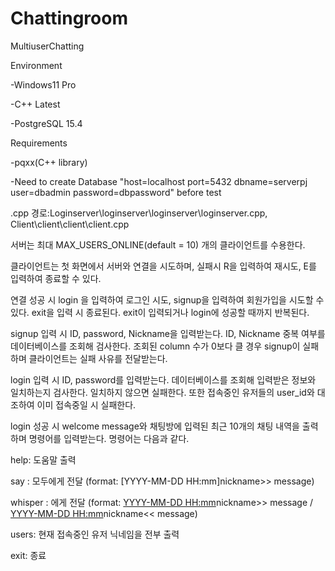 # Chattingroom
MultiuserChatting

Environment

-Windows11 Pro

-C++ Latest

-PostgreSQL 15.4


Requirements

-pqxx(C++ library)

-Need to create Database "host=localhost port=5432 dbname=serverpj user=dbadmin password=dbpassword" before test


.cpp 경로:Loginserver\loginserver\loginserver\loginserver.cpp, Client\client\client\client.cpp


서버는 최대 MAX_USERS_ONLINE(default = 10) 개의 클라이언트를 수용한다.

클라이언트는 첫 화면에서 서버와 연결을 시도하며, 실패시 R을 입력하여 재시도, E를 입력하여 종료할 수 있다.

연결 성공 시 login 을 입력하여 로그인 시도, signup을 입력하여 회원가입을 시도할 수 있다. exit을 입력 시 종료된다. exit이 입력되거나 login에 성공할 때까지 반복된다.

signup 입력 시 ID, password, Nickname을 입력받는다. ID, Nickname 중복 여부를 데이터베이스를 조회해 검사한다. 조회된 column 수가 0보다 클 경우 signup이 실패하며 클라이언트는 실패 사유를 전달받는다.

login 입력 시 ID, password를 입력받는다. 데이터베이스를 조회해 입력받은 정보와 일치하는지 검사한다. 일치하지 않으면 실패한다. 또한 접속중인 유저들의 user_id와 대조하여 이미 접속중일 시 실패한다.

login 성공 시 welcome message와 채팅방에 입력된 최근 10개의 채팅 내역을 출력하며 명령어를 입력받는다. 명령어는 다음과 같다.

help: 도움말 출력

say <message>: <message> 모두에게 전달 (format: [YYYY-MM-DD HH:mm]nickname>> message)

whisper <target> <message>: <target>에게 <message> 전달 (format: [YYYY-MM-DD HH:mm](whisper)nickname>> message / [YYYY-MM-DD HH:mm](whisper)nickname<< message)

users: 현재 접속중인 유저 닉네임을 전부 출력

exit: 종료

